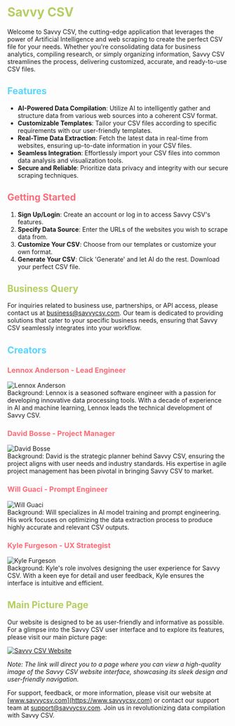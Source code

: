 # <span style="color: #b5ce61;">Savvy CSV</span>

Welcome to Savvy CSV, the cutting-edge application that leverages the power of Artificial Intelligence and web scraping to create the perfect CSV file for your needs. Whether you're consolidating data for business analytics, compiling research, or simply organizing information, Savvy CSV streamlines the process, delivering customized, accurate, and ready-to-use CSV files.

## <span style="color: #57d6ff;">Features</span>

- **AI-Powered Data Compilation**: Utilize AI to intelligently gather and structure data from various web sources into a coherent CSV format.
- **Customizable Templates**: Tailor your CSV files according to specific requirements with our user-friendly templates.
- **Real-Time Data Extraction**: Fetch the latest data in real-time from websites, ensuring up-to-date information in your CSV files.
- **Seamless Integration**: Effortlessly import your CSV files into common data analysis and visualization tools.
- **Secure and Reliable**: Prioritize data privacy and integrity with our secure scraping techniques.

## <span style="color: #FE6B78;">Getting Started</span>

1. **Sign Up/Login**: Create an account or log in to access Savvy CSV's features.
2. **Specify Data Source**: Enter the URLs of the websites you wish to scrape data from.
3. **Customize Your CSV**: Choose from our templates or customize your own format.
4. **Generate Your CSV**: Click 'Generate' and let AI do the rest. Download your perfect CSV file.

## <span style="color: #b5ce61;">Business Query</span>

For inquiries related to business use, partnerships, or API access, please contact us at business@savvycsv.com. Our team is dedicated to providing solutions that cater to your specific business needs, ensuring that Savvy CSV seamlessly integrates into your workflow.

## <span style="color: #57d6ff;">Creators</span>

### <span style="color: #FE6B78;">Lennox Anderson - Lead Engineer</span>

![Lennox Anderson](https://savvycsv.com/lennox.jpg)  
Background: Lennox is a seasoned software engineer with a passion for developing innovative data processing tools. With a decade of experience in AI and machine learning, Lennox leads the technical development of Savvy CSV.

### <span style="color: #FE6B78;">David Bosse - Project Manager</span>

![David Bosse](https://example.com/david-bosse.jpg)  
Background: David is the strategic planner behind Savvy CSV, ensuring the project aligns with user needs and industry standards. His expertise in agile project management has been pivotal in bringing Savvy CSV to market.

### <span style="color: #FE6B78;">Will Guaci - Prompt Engineer</span>

![Will Guaci](https://example.com/will-guaci.jpg)  
Background: Will specializes in AI model training and prompt engineering. His work focuses on optimizing the data extraction process to produce highly accurate and relevant CSV outputs.

### <span style="color: #FE6B78;">Kyle Furgeson - UX Strategist</span>

![Kyle Furgeson](https://example.com/kyle-furgeson.jpg)  
Background: Kyle's role involves designing the user experience for Savvy CSV. With a keen eye for detail and user feedback, Kyle ensures the interface is intuitive and efficient.

## <span style="color: #b5ce61;">Main Picture Page</span>

Our website is designed to be as user-friendly and informative as possible. For a glimpse into the Savvy CSV user interface and to explore its features, please visit our main picture page:

[![Savvy CSV Website](https://example.com/savvy-csv-main-page.jpg)](https://www.savvycsv.com)

*Note: The link will direct you to a page where you can view a high-quality image of the Savvy CSV website interface, showcasing its sleek design and user-friendly navigation.*

For support, feedback, or more information, please visit our website at [www.savvycsv.com](https://www.savvycsv.com) or contact our support team at support@savvycsv.com. Join us in revolutionizing data compilation with Savvy CSV.
